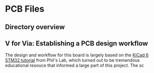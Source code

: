 # PCB Files
## Directory overview
## V for Via: Establishing a PCB design workflow
The design and workflow for this board is largely based on the [KiCad 6 STM32 tutorial](https://www.youtube.com/watch?v=aVUqaB0IMh4&pp=ygUNc3RtMzIga2ljYWQgNg%3D%3D) from Phil's Lab, which turned out to be tremendous educational resouce that informed a large part of this project. The sc